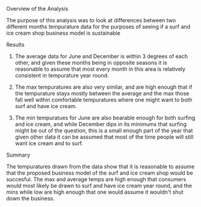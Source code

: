 Overview of the Analysis

The purpose of this analysis was to look at differences between two different months tempurature data for the purposes of seeing if a surf and ice cream shop business model is sustainable

Results

1. The average data for June and December is within 3 degrees of each other, and given these months being in opposite seasons it is reasonable to assume that most every month in this area is relatively consistent in tempurature year round.

2. The max tempuratures are also very similar, and are high enough that if the tempurature stays mostly between the average and the max those fall well within comfortable tempuratures where one might want to both surf and have ice cream.

3. The min tempuratues for June are also bearable enough for both surfing and ice cream, and while December dips in its minimums that surfing might be out of the question, this is a small enough part of the year that given other data it can be assumed that most of the time people will still want ice cream and to surf.

Summary

The tempuratures drawn from the data show that it is reasonable to assume that the proposed business model of the surf and ice cream shop would be succesful. The max and average temps are high enough that consumers would most likely be drawn to surf and have ice cream year round, and the mins while low are high enough that one would assume it wouldn't shut down the business.